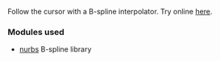 Follow the cursor with a B-spline interpolator. Try online [here](https://rustytriangles.github.io/bspline-follow/).

### Modules used

* [nurbs](https://github.com/StandardCyborg/nurbs) B-spline library

